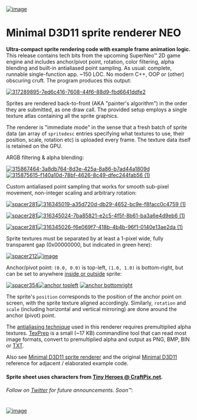 [![image](https://github.com/user-attachments/assets/9fb86cc4-99a3-44cb-b7cc-ca05259e9dad)](https://gist.github.com/d7samurai/e51adec8a440126d028b87406556079b)

# Minimal D3D11 sprite renderer NEO
**Ultra-compact sprite rendering code with example frame animation logic.** This release contains tech bits from the upcoming SuperNeo™ 2D game engine and includes anchor/pivot point, rotation, color filtering, alpha blending and built-in antialiased point sampling. As usual: complete, runnable single-function app. ~150 LOC. No modern C++, OOP or (other) obscuring cruft. The program produces this output:

[![317289895-7ed6c416-7608-44f6-88d9-fbd6641ddfe2](https://github.com/user-attachments/assets/32a09661-6d80-4552-b852-18755c267e74)](https://gist.github.com/d7samurai/e51adec8a440126d028b87406556079b#file-cpu-cpp-L201-L221)

Sprites are rendered back-to-front (AKA "painter's algorithm") in the order they are submitted, as one draw call. The provided setup employs a single texture atlas containing all the sprite graphics.

The renderer is "immediate mode" in the sense that a fresh batch of sprite data (an array of `spritedesc` entries specifying what textures to use, their position, scale, rotation etc) is uploaded every frame. The texture data itself is retained on the GPU.

ARGB filtering & alpha blending:

[![315867464-3a8db764-8d3e-425a-8a86-b7ad44a1809d](https://github.com/user-attachments/assets/5ac4ffa2-0b8b-4ea4-97bf-00872770fba5)](https://gist.github.com/d7samurai/e51adec8a440126d028b87406556079b#file-cpu-cpp-L217)[![315875615-f140a10d-78bf-4626-8c49-dfec244fab56 (1)](https://github.com/user-attachments/assets/d69f6a0c-15a3-49d4-8f73-712a33ede275)](https://gist.github.com/d7samurai/e51adec8a440126d028b87406556079b#file-cpu-cpp-L217)

Custom antialiased point sampling that works for smooth sub-pixel movement, non-integer scaling and arbitrary rotation:

[![spacer281](https://gist.github.com/assets/5618797/d6bbf37a-512b-4049-b380-f744a0e6d50d)](#)[![316345019-a35d720d-db29-4652-bc9e-f8facc0c4759 (1)](https://github.com/user-attachments/assets/d6390a0e-f2e6-4bb6-ab6b-ad8ff318f478)](https://gist.github.com/d7samurai/e51adec8a440126d028b87406556079b#file-cpu-cpp-L214)

[![spacer281](https://gist.github.com/assets/5618797/d6bbf37a-512b-4049-b380-f744a0e6d50d)](#)[![316345024-7ba85821-e2c5-4f5f-8b61-ba3a6e4d9eb6 (1)](https://github.com/user-attachments/assets/2161ce55-c77b-4ed0-abde-7893863f1f58)](https://gist.github.com/d7samurai/e51adec8a440126d028b87406556079b#file-cpu-cpp-L215)

[![spacer281](https://gist.github.com/assets/5618797/d6bbf37a-512b-4049-b380-f744a0e6d50d)](#)[![316345026-f6e069f7-418b-4b4b-96f1-0140e13ae2da (1)](https://github.com/user-attachments/assets/bda1e233-7cf4-4ea1-bce4-2493a13a6721)](https://gist.github.com/d7samurai/e51adec8a440126d028b87406556079b#file-cpu-cpp-L216)

Sprite textures must be separated by at least a 1-pixel wide, fully transparent gap (0x00000000, but indicated in green here): 

[![spacer212](https://gist.github.com/assets/5618797/fc52aae1-7ad1-4966-ad03-466ce697bbbc)](#)[![image](https://github.com/user-attachments/assets/d852547c-01f1-4e03-9456-8ff65a3fb707)](https://gist.github.com/d7samurai/e51adec8a440126d028b87406556079b#file-spritesheet-h-L15-L74)

Anchor/pivot point: `(0.0, 0.0)` is top-left, `(1.0, 1.0)` is bottom-right, but can be set to anywhere [inside or outside](https://gist.github.com/d7samurai/e51adec8a440126d028b87406556079b#file-cpu-cpp-L213) sprite:

[![spacer354](https://gist.github.com/assets/5618797/1753adee-d051-4fb7-8d8d-0e57d78a54cd)](#)[![anchor topleft](https://gist.github.com/assets/5618797/711aa4b0-f2e0-4c5f-88c6-fd64de5a6a0b)](https://gist.github.com/d7samurai/e51adec8a440126d028b87406556079b#file-cpu-cpp-L213) [![anchor bottomright](https://gist.github.com/assets/5618797/cb609934-b1ec-461c-ba86-b37a7744021f)](https://gist.github.com/d7samurai/e51adec8a440126d028b87406556079b#file-cpu-cpp-L213)

The sprite's `position` corresponds to the position of the anchor point on screen, with the sprite texture aligned accordingly. Similarly, `rotation` and `scale` (including horizontal and vertical mirroring) are done around the anchor (pivot) point.

The [antialiasing technique](https://gist.github.com/d7samurai/9f17966ba6130a75d1bfb0f1894ed377) used in this renderer requires premultiplied alpha textures. [TexPrep](https://gist.github.com/d7samurai/9f17966ba6130a75d1bfb0f1894ed377#texprep) is a small (~17 KB) commandline tool that can read most image formats, convert to premultiplied alpha and output as PNG, BMP, BIN or [TXT](https://gist.github.com/d7samurai/e51adec8a440126d028b87406556079b#file-spritesheet-h-L15-L74).

Also see [Minimal D3D11 sprite renderer](https://gist.github.com/d7samurai/8f91f0343c411286373161202c199b5c) and the original [Minimal D3D11](https://gist.github.com/d7samurai/261c69490cce0620d0bfc93003cd1052) reference for adjacent / elaborated example code.

#### Sprite sheet uses characters from [Tiny Heroes @ CraftPix.net](https://craftpix.net/freebies/free-pixel-art-tiny-hero-sprites/).

###### Follow on [Twitter](https://twitter.com/d7samurai) for future announcements. Soon™:
#
[![image](https://github.com/user-attachments/assets/9fb86cc4-99a3-44cb-b7cc-ca05259e9dad)](https://twitter.com/d7samurai)








